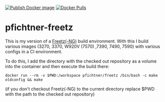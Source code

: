 [![Publish Docker image](https://github.com/pfichtner/pfichtner-freetz/actions/workflows/docker-publish.yml/badge.svg)](https://github.com/pfichtner/pfichtner-freetz/actions/workflows/docker-publish.yml)
[![Docker Pulls](https://img.shields.io/docker/pulls/pfichtner/freetz.svg?maxAge=604800)](https://hub.docker.com/r/pfichtner/freetz/)

# pfichtner-freetz
This is my version of a [Freetz(-NG)](https://github.com/Freetz-NG/freetz-ng) build environment. With this I build various images (3270, 3370, W920V (7570) ,7390, 7490, 7590) with various configs in a CI environment. 

To do this, I add the directory with the checked out repository as a volume into the container and then execute the build there: 
```
docker run --rm -v $PWD:/workspace pfichtner/freetz /bin/bash -c make oldconfig && make
```
(if you don't checkout Freetz(-NG) to the current directory replace $PWD with the path to the checked out repository)
